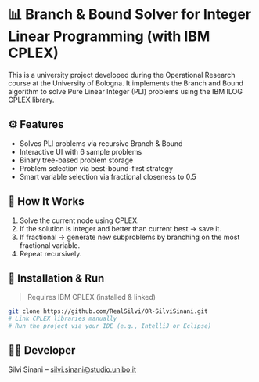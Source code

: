 # 📊 Branch & Bound Solver for Integer Linear Programming (with IBM CPLEX)

This is a university project developed during the Operational Research course at the University of Bologna. It implements the Branch and Bound algorithm to solve Pure Linear Integer (PLI) problems using the IBM ILOG CPLEX library.

## ⚙️ Features

- Solves PLI problems via recursive Branch & Bound
- Interactive UI with 6 sample problems
- Binary tree-based problem storage
- Problem selection via best-bound-first strategy
- Smart variable selection via fractional closeness to 0.5

## 🔁 How It Works

1. Solve the current node using CPLEX.
2. If the solution is integer and better than current best → save it.
3. If fractional → generate new subproblems by branching on the most fractional variable.
4. Repeat recursively.

## 🔧 Installation & Run

> Requires IBM CPLEX (installed & linked)

```bash
git clone https://github.com/RealSilvi/OR-SilviSinani.git
# Link CPLEX libraries manually
# Run the project via your IDE (e.g., IntelliJ or Eclipse)
```

## 👨‍💻 Developer

Silvi Sinani – silvi.sinani@studio.unibo.it


